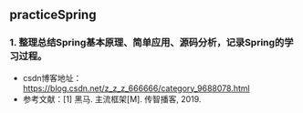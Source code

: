 ## practiceSpring
### 1. 整理总结Spring基本原理、简单应用、源码分析，记录Spring的学习过程。
  * csdn博客地址：https://blog.csdn.net/z_z_z_666666/category_9688078.html
  * 参考文献：[1] 黑马. 主流框架[M]. 传智播客, 2019.
